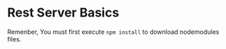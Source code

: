 # Rest Server Basics

Remenber, You must first execute ```npm install``` to download nodemodules files. 
